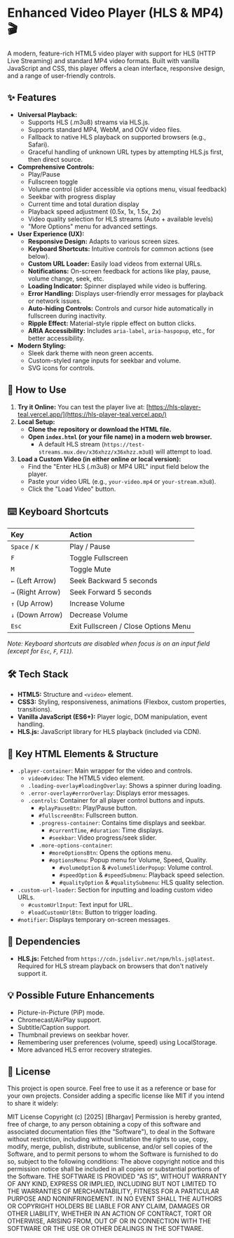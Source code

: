 # Enhanced Video Player (HLS & MP4) 🎬

A modern, feature-rich HTML5 video player with support for HLS (HTTP Live Streaming) and standard MP4 video formats. Built with vanilla JavaScript and CSS, this player offers a clean interface, responsive design, and a range of user-friendly controls.

## ✨ Features

*   **Universal Playback:**
    *   Supports HLS (.m3u8) streams via HLS.js.
    *   Supports standard MP4, WebM, and OGV video files.
    *   Fallback to native HLS playback on supported browsers (e.g., Safari).
    *   Graceful handling of unknown URL types by attempting HLS.js first, then direct source.
*   **Comprehensive Controls:**
    *   Play/Pause
    *   Fullscreen toggle
    *   Volume control (slider accessible via options menu, visual feedback)
    *   Seekbar with progress display
    *   Current time and total duration display
    *   Playback speed adjustment (0.5x, 1x, 1.5x, 2x)
    *   Video quality selection for HLS streams (Auto + available levels)
    *   "More Options" menu for advanced settings.
*   **User Experience (UX):**
    *   **Responsive Design:** Adapts to various screen sizes.
    *   **Keyboard Shortcuts:** Intuitive controls for common actions (see below).
    *   **Custom URL Loader:** Easily load videos from external URLs.
    *   **Notifications:** On-screen feedback for actions like play, pause, volume change, seek, etc.
    *   **Loading Indicator:** Spinner displayed while video is buffering.
    *   **Error Handling:** Displays user-friendly error messages for playback or network issues.
    *   **Auto-hiding Controls:** Controls and cursor hide automatically in fullscreen during inactivity.
    *   **Ripple Effect:** Material-style ripple effect on button clicks.
    *   **ARIA Accessibility:** Includes `aria-label`, `aria-haspopup`, etc., for better accessibility.
*   **Modern Styling:**
    *   Sleek dark theme with neon green accents.
    *   Custom-styled range inputs for seekbar and volume.
    *   SVG icons for controls.

## 🚀 How to Use

1.  **Try it Online:** You can test the player live at: [https://hls-player-teal.vercel.app/](https://hls-player-teal.vercel.app/)
2.  **Local Setup:**
    *   **Clone the repository or download the HTML file.**
    *   **Open `index.html` (or your file name) in a modern web browser.**
        *   A default HLS stream (`https://test-streams.mux.dev/x36xhzz/x36xhzz.m3u8`) will attempt to load.
3.  **Load a Custom Video (in either online or local version):**
    *   Find the "Enter HLS (.m3u8) or MP4 URL" input field below the player.
    *   Paste your video URL (e.g., `your-video.mp4` or `your-stream.m3u8`).
    *   Click the "Load Video" button.

## ⌨️ Keyboard Shortcuts

| Key          | Action                             |
| :----------- | :--------------------------------- |
| `Space` / `K`| Play / Pause                       |
| `F`          | Toggle Fullscreen                  |
| `M`          | Toggle Mute                        |
| `←` (Left Arrow) | Seek Backward 5 seconds          |
| `→` (Right Arrow)| Seek Forward 5 seconds           |
| `↑` (Up Arrow)   | Increase Volume                  |
| `↓` (Down Arrow) | Decrease Volume                  |
| `Esc`        | Exit Fullscreen / Close Options Menu |

*Note: Keyboard shortcuts are disabled when focus is on an input field (except for `Esc`, `F`, `F11`).*

## 🛠️ Tech Stack

*   **HTML5:** Structure and `<video>` element.
*   **CSS3:** Styling, responsiveness, animations (Flexbox, custom properties, transitions).
*   **Vanilla JavaScript (ES6+):** Player logic, DOM manipulation, event handling.
*   **HLS.js:** JavaScript library for HLS playback (included via CDN).

## 🧩 Key HTML Elements & Structure

*   `.player-container`: Main wrapper for the video and controls.
    *   `video#video`: The HTML5 video element.
    *   `.loading-overlay#loadingOverlay`: Shows a spinner during loading.
    *   `.error-overlay#errorOverlay`: Displays error messages.
    *   `.controls`: Container for all player control buttons and inputs.
        *   `#playPauseBtn`: Play/Pause button.
        *   `#fullscreenBtn`: Fullscreen button.
        *   `.progress-container`: Contains time displays and seekbar.
            *   `#currentTime`, `#duration`: Time displays.
            *   `#seekbar`: Video progress/seek slider.
        *   `.more-options-container`:
            *   `#moreOptionsBtn`: Opens the options menu.
            *   `#optionsMenu`: Popup menu for Volume, Speed, Quality.
                *   `#volumeOption` & `#volumeSliderPopup`: Volume control.
                *   `#speedOption` & `#speedSubmenu`: Playback speed selection.
                *   `#qualityOption` & `#qualitySubmenu`: HLS quality selection.
*   `.custom-url-loader`: Section for inputting and loading custom video URLs.
    *   `#customUrlInput`: Text input for URL.
    *   `#loadCustomUrlBtn`: Button to trigger loading.
*   `#notifier`: Displays temporary on-screen messages.

## 📄 Dependencies

*   **HLS.js:** Fetched from `https://cdn.jsdelivr.net/npm/hls.js@latest`. Required for HLS stream playback on browsers that don't natively support it.

## 💡 Possible Future Enhancements

*   Picture-in-Picture (PiP) mode.
*   Chromecast/AirPlay support.
*   Subtitle/Caption support.
*   Thumbnail previews on seekbar hover.
*   Remembering user preferences (volume, speed) using LocalStorage.
*   More advanced HLS error recovery strategies.

## 📝 License

This project is open source. Feel free to use it as a reference or base for your own projects.
Consider adding a specific license like MIT if you intend to share it widely:


MIT License
Copyright (c) [2025] [Bhargav]
Permission is hereby granted, free of charge, to any person obtaining a copy
of this software and associated documentation files (the "Software"), to deal
in the Software without restriction, including without limitation the rights
to use, copy, modify, merge, publish, distribute, sublicense, and/or sell
copies of the Software, and to permit persons to whom the Software is
furnished to do so, subject to the following conditions:
The above copyright notice and this permission notice shall be included in all
copies or substantial portions of the Software.
THE SOFTWARE IS PROVIDED "AS IS", WITHOUT WARRANTY OF ANY KIND, EXPRESS OR
IMPLIED, INCLUDING BUT NOT LIMITED TO THE WARRANTIES OF MERCHANTABILITY,
FITNESS FOR A PARTICULAR PURPOSE AND NONINFRINGEMENT. IN NO EVENT SHALL THE
AUTHORS OR COPYRIGHT HOLDERS BE LIABLE FOR ANY CLAIM, DAMAGES OR OTHER
LIABILITY, WHETHER IN AN ACTION OF CONTRACT, TORT OR OTHERWISE, ARISING FROM,
OUT OF OR IN CONNECTION WITH THE SOFTWARE OR THE USE OR OTHER DEALINGS IN THE
SOFTWARE.
